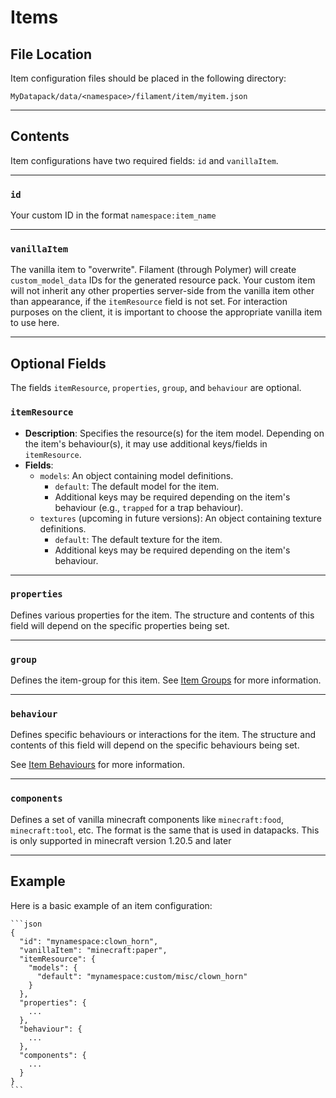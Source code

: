# Items

## File Location

Item configuration files should be placed in the following directory:
```
MyDatapack/data/<namespace>/filament/item/myitem.json
```

---

## Contents

Item configurations have two required fields: `id` and `vanillaItem`.

---

### `id`

Your custom ID in the format `namespace:item_name`

---

### `vanillaItem`

The vanilla item to "overwrite". Filament (through Polymer) will create `custom_model_data` IDs for the generated resource pack. Your custom item will not inherit any other properties server-side from the vanilla item other than appearance, if the `itemResource` field is not set. For interaction purposes on the client, it is important to choose the appropriate vanilla item to use here.

---

## Optional Fields

The fields `itemResource`, `properties`, `group`, and `behaviour` are optional.

### `itemResource`

- **Description**: Specifies the resource(s) for the item model. Depending on the item's behaviour(s), it may use additional keys/fields in `itemResource`.
- **Fields**:
  - `models`: An object containing model definitions.
    - `default`: The default model for the item.
    - Additional keys may be required depending on the item's behaviour (e.g., `trapped` for a trap behaviour).
  - `textures` (upcoming in future versions): An object containing texture definitions.
    - `default`: The default texture for the item.
    - Additional keys may be required depending on the item's behaviour.

---

### `properties`

Defines various properties for the item. The structure and contents of this field will depend on the specific properties being set.

---

### `group`

Defines the item-group for this item. See [Item Groups](item-groups.md) for more information.

---

### `behaviour`

Defines specific behaviours or interactions for the item. The structure and contents of this field will depend on the specific behaviours being set.

See [Item Behaviours](item-behaviours.md) for more information.

---

### `components`

Defines a set of vanilla minecraft components like `minecraft:food`, `minecraft:tool`, etc. The format is the same that is used in datapacks. This is only supported in minecraft version 1.20.5 and later

---

## Example

Here is a basic example of an item configuration:

~~~admonish example
```json
{
  "id": "mynamespace:clown_horn",
  "vanillaItem": "minecraft:paper",
  "itemResource": {
    "models": {
      "default": "mynamespace:custom/misc/clown_horn"
    }
  },
  "properties": {
    ...
  },
  "behaviour": {
    ...
  },
  "components": {
    ...
  }
}
```
~~~
